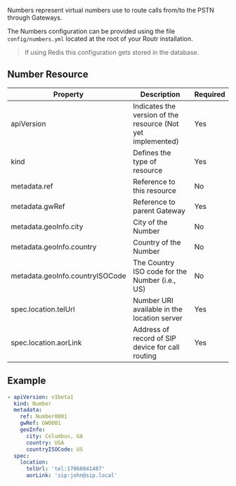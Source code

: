 Numbers represent virtual numbers use to route calls from/to the PSTN through Gateways.

The Numbers configuration can be provided using the file `config/numbers.yml` located at the root of your Routr installation.

> If using Redis this configuration gets stored in the database.

## Number Resource

| Property | Description | Required |
| --- | --- | --- |
| apiVersion | Indicates the version of the resource (Not yet implemented) | Yes |
| kind | Defines the type of resource | Yes |
| metadata.ref| Reference to this resource | No |
| metadata.gwRef| Reference to parent Gateway | Yes |
| metadata.geoInfo.city | City of the Number | No |
| metadata.geoInfo.country | Country of the Number | No |
| metadata.geoInfo.countryISOCode| The Country ISO code for the Number (i.e., US) | No |
| spec.location.telUrl | Number URI available in the location server | Yes |
| spec.location.aorLink | Address of record of SIP device for call routing | Yes |

## Example

```yaml
- apiVersion: v1beta1
  kind: Number
  metadata:
    ref: Number0001
    gwRef: GW0001
    geoInfo:
      city: Columbus, GA
      country: USA
      countryISOCode: US
  spec:
    location:
      telUrl: 'tel:17066041487'
      aorLink: 'sip:john@sip.local'
```
